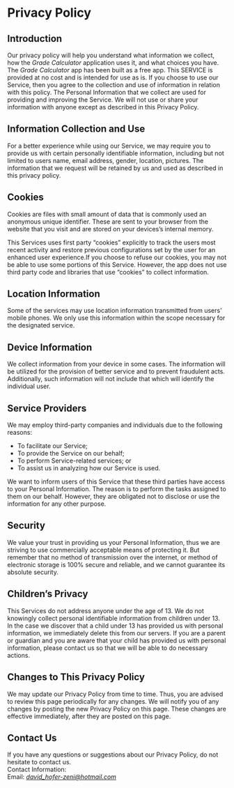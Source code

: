 # Privacy Policy

## Introduction

Our privacy policy will help you understand what information we collect, how the *Grade Calculator* application uses it, and what choices you have.
The *Grade Calculator* app has been built as a free app. This SERVICE is provided at no cost and is intended for use as is.
If you choose to use our Service, then you agree to the collection and use of information in relation with this policy. The Personal Information that we collect are used for providing and improving the Service. We will not use or share your information with anyone except as described in this Privacy Policy.

## Information Collection and Use

For a better experience while using our Service, we may require you to provide us with certain personally identifiable information, including but not limited to users name, email address, gender, location, pictures. The information that we request will be retained by us and used as described in this privacy policy.

## Cookies

Cookies are files with small amount of data that is commonly used an anonymous unique identifier. These are sent to your browser from the website that you visit and are stored on your devices’s internal memory.  

This Services uses first party “cookies” explicitly to track the users most recent activity and restore previous configurations set by the user for an enhanced user experience.If you choose to refuse our cookies, you may not be able to use some portions of this Service. However, the app does not use third party code and libraries that use “cookies” to collect information.

## Location Information

Some of the services may use location information transmitted from users' mobile phones. We only use this information within the scope necessary for the designated service.  

## Device Information

We collect information from your device in some cases. The information will be utilized for the provision of better service and to prevent fraudulent acts. Additionally, such information will not include that which will identify the individual user. 

## Service Providers

We may employ third-party companies and individuals due to the following reasons:

* To facilitate our Service;
* To provide the Service on our behalf;
* To perform Service-related services; or
* To assist us in analyzing how our Service is used.  

We want to inform users of this Service that these third parties have access to your Personal Information. The reason is to perform the tasks assigned to them on our behalf. However, they are obligated not to disclose or use the information for any other purpose.  

## Security

We value your trust in providing us your Personal Information, thus we are striving to use commercially acceptable means of protecting it. But remember that no method of transmission over  the internet, or method of electronic storage is 100% secure and reliable, and we cannot guarantee its absolute security.  

## Children’s Privacy

This Services do not address anyone under the age of 13. We do not knowingly collect personal identifiable information from children under 13. In the case we discover that a child under 13 has provided us with personal information, we immediately delete this from our servers. If you are a parent or guardian and you are aware that your child has provided us with personal information, please contact us so that we will be able to do necessary actions.  

## Changes to This Privacy Policy

We may update our Privacy Policy from time to time. Thus, you are advised to review this page periodically for any changes. We will notify you of any changes by posting the new Privacy Policy on this page. These changes are effective immediately, after they are posted on this page.  

## Contact Us

If you have any questions or suggestions about our Privacy Policy, do not hesitate to contact us.  
Contact Information:  
Email: *<david_hofer-zeni@hotmail.com>*
